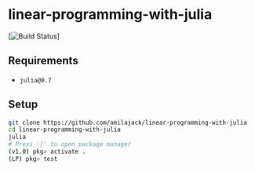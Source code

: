 linear-programming-with-julia
=============================

[![Build Status](https://travis-ci.org/amilajack/linear-programming-with-julia.svg?branch=master)]

## Requirements
* `julia@0.7`

## Setup
```bash
git clone https://github.com/amilajack/linear-programming-with-julia
cd linear-programming-with-julia
julia
# Press ']' to open package manager
(v1.0) pkg> activate .
(LP) pkg> test
```
